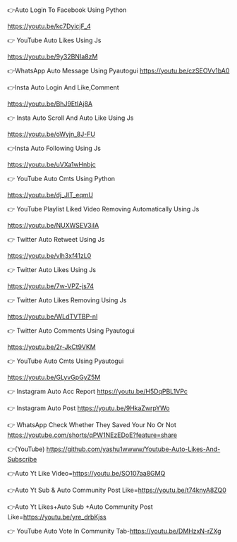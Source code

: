 👉Auto Login To Facebook Using Python

https://youtu.be/kc7DyicjF_4

👉 YouTube Auto Likes Using Js

https://youtu.be/9y32BNIa8zM

👉WhatsApp Auto Message Using Pyautogui https://youtu.be/czSEOVv1bA0

👉Insta Auto Login And Like,Comment

https://youtu.be/BhJ9EtIAj8A

👉 Insta Auto Scroll And Auto Like Using Js

https://youtu.be/oWyjn_8J-FU

👉Insta Auto Following Using Js

https://youtu.be/uVXa1wHnbjc

👉 YouTube Auto Cmts Using Python

https://youtu.be/dj_JlT_eqmU

👉 YouTube Playlist Liked Video Removing  Automatically Using Js

https://youtu.be/NUXWSEV3iIA

👉 Twitter Auto Retweet Using Js

https://youtu.be/vlh3xf41zL0

👉 Twitter Auto Likes Using Js

https://youtu.be/7w-VPZ-js74

👉 Twitter Auto Likes Removing Using Js

https://youtu.be/WLdTVTBP-nI

👉 Twitter Auto Comments Using Pyautogui

https://youtu.be/2r-JkCt9VKM

👉 YouTube Auto Cmts Using Pyautogui

https://youtu.be/GLyvGpGyZ5M

👉 Instagram Auto Acc Report
https://youtu.be/H5DqPBL1VPc

👉 Instagram Auto Post
https://youtu.be/9HkaZwrpYWo

👉 WhatsApp Check Whether They Saved Your No Or Not
https://youtube.com/shorts/qPW1NEzEDoE?feature=share

👉(YouTube)
https://github.com/yashu1wwww/Youtube-Auto-Likes-And-Subscribe

👉Auto Yt Like Video=https://youtu.be/SO107aa8GMQ

👉Auto Yt Sub & Auto Community Post Like=https://youtu.be/t74knyA8ZQ0

👉Auto Yt Likes+Auto Sub +Auto Community Post Like=https://youtu.be/yre_drbKjss

👉 YouTube Auto Vote In Community Tab-https://youtu.be/DMHzxN-rZXg


